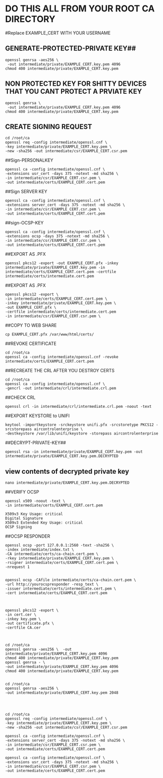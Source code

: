 # DO THIS ALL FROM YOUR ROOT CA DIRECTORY

#Replace EXAMPLE_CERT WITH YOUR USERNAME



## GENERATE-PROTECTED-PRIVATE KEY##
```
openssl genrsa -aes256 \
 -out intermediate/private/EXAMPLE_CERT.key.pem 4096
chmod 400 intermediate/private/EXAMPLE_CERT.key.pem
```

## NON PROTECTED KEY FOR SHITTY DEVICES THAT YOU CANT PROTECT A PRVIATE KEY
```
openssl genrsa \
 -out intermediate/private/EXAMPLE_CERT.key.pem 4096
chmod 400 intermediate/private/EXAMPLE_CERT.key.pem
```
## CREATE SIGNING REQUEST
```
cd /root/ca
openssl req -config intermediate/openssl.cnf \
-key intermediate/private/EXAMPLE_CERT.key.pem \
-new -sha256 -out intermediate/csr/EXAMPLE_CERT.csr.pem
```
##Sign-PERSONALKEY
```
openssl ca -config intermediate/openssl.cnf \
-extensions usr_cert -days 375 -notext -md sha256 \
-in intermediate/csr/EXAMPLE_CERT.csr.pem \
-out intermediate/certs/EXAMPLE_CERT.cert.pem
```
##Sign SERVER KEY
```
openssl ca -config intermediate/openssl.cnf \
-extensions server_cert -days 375 -notext -md sha256 \
-in intermediate/csr/EXAMPLE_CERT.csr.pem \
-out intermediate/certs/EXAMPLE_CERT.cert.pem
```
##sign-OCSP-KEY
```
openssl ca -config intermediate/openssl.cnf \
-extensions ocsp -days 375 -notext -md sha256 \
-in intermediate/csr/EXAMPLE_CERT.csr.pem \
-out intermediate/certs/EXAMPLE_CERT.cert.pem
```
##EXPORT AS .PFX
```
openssl pkcs12 -export -out EXAMPLE_CERT.pfx -inkey intermediate/private/EXAMPLE_CERT.key.pem -in intermediate/certs/EXAMPLE_CERT.cert.pem -certfile intermediate/certs/intermediate.cert.pem
```
##EXPORT AS .PFX
```
openssl pkcs12 -export \
-in intermediate/certs/EXAMPLE_CERT.cert.pem \
-inkey intermediate/private/EXAMPLE_CERT.key.pem \
-out EXAMPLE_CERT.pfx \
-certfile intermediate/certs/intermediate.cert.pem
-in intermediate/csr/EXAMPLE_CERT.csr.pem \
```
##COPY TO WEB SHARE
```
cp EXAMPLE_CERT.pfx /var/www/html/certs/
```
##REVOKE CERTIFICATE
```
cd /root/ca
openssl ca -config intermediate/openssl.cnf -revoke intermediate/certs/EXAMPLE_CERT.cert.pem
```

##RECREATE THE CRL AFTER YOU DESTROY CERTS
```
cd /root/ca
openssl ca -config intermediate/openssl.cnf \
-gencrl -out intermediate/crl/intermediate.crl.pem
```

##CHECK CRL
```
openssl crl -in intermediate/crl/intermediate.crl.pem -noout -text
```
##EXPORT KEYSTORE to UNIFI
```
keytool -importkeystore -srckeystore unifi.pfx -srcstoretype PKCS12 -srcstorepass aircontrolenterprise \
-destkeystore /var/lib/unifi/keystore -storepass aircontrolenterprise
```
##DECRYPT-PRIVATE-KEY##
```
openssl rsa -in intermediate/private/EXAMPLE_CERT.key.pem -out intermediate/private/EXAMPLE_CERT.key.pem.DECRYPTED
```
## view contents of decrypted private key
```
nano intermediate/private/EXAMPLE_CERT.key.pem.DECRYPTED
```
##VERIFY OCSP
```
openssl x509 -noout -text \
-in intermediate/certs/EXAMPLE_CERT.cert.pem

X509v3 Key Usage: critical
Digital Signature
X509v3 Extended Key Usage: critical
OCSP Signing
```
##OCSP RESPONDER
````
openssl ocsp -port 127.0.0.1:2560 -text -sha256 \
-index intermediate/index.txt \
-CA intermediate/certs/ca-chain.cert.pem \
-rkey intermediate/private/EXAMPLE_CERT.key.pem \
-rsigner intermediate/certs/EXAMPLE_CERT.cert.pem \
-nrequest 1


openssl ocsp -CAfile intermediate/certs/ca-chain.cert.pem \
-url http://yourocspresponder -resp_text \
-issuer intermediate/certs/intermediate.cert.pem \
-cert intermediate/certs/EXAMPLE_CERT.cert.pem



openssl pkcs12 -export \
-in cert.cer \
-inkey key.pem \
-out certificate.pfx \
-certfile CA.cer



cd /root/ca
openssl genrsa -aes256 \  -out intermediate/private/EXAMPLE_CERT.key.pem 4096
chmod 400 intermediate/private/EXAMPLE_CERT.key.pem
openssl genrsa - \
-out intermediate/private/EXAMPLE_CERT.key.pem 4096
chmod 400 intermediate/private/EXAMPLE_CERT.key.pem


cd /root/ca
openssl genrsa -aes256 \
-out intermediate/private/EXAMPLE_CERT.key.pem 2048




cd /root/ca
openssl req -config intermediate/openssl.cnf \
-key intermediate/private/EXAMPLE_CERT.key.pem \
-new -sha256 -out intermediate/csr/EXAMPLE_CERT.csr.pem

openssl ca -config intermediate/openssl.cnf \
-extensions server_cert -days 375 -notext -md sha256 \
-in intermediate/csr/EXAMPLE_CERT.csr.pem \
-out intermediate/certs/EXAMPLE_CERT.cert.pem

openssl ca -config intermediate/openssl.cnf \
-extensions usr_cert -days 375 -notext -md sha256 \
-in intermediate/csr/EXAMPLE_CERT.csr.pem \
-out intermediate/certs/EXAMPLE_CERT.cert.pem
````
